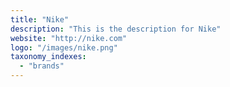 ```yaml
---
title: "Nike"
description: "This is the description for Nike"
website: "http://nike.com"
logo: "/images/nike.png"
taxonomy_indexes:
  - "brands"
---
```

